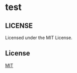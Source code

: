 # test



LICENSE
------
Licensed under the MIT License.

## License

[MIT](https://github.com/tkZzang/test/blob/master/LICENSE)
